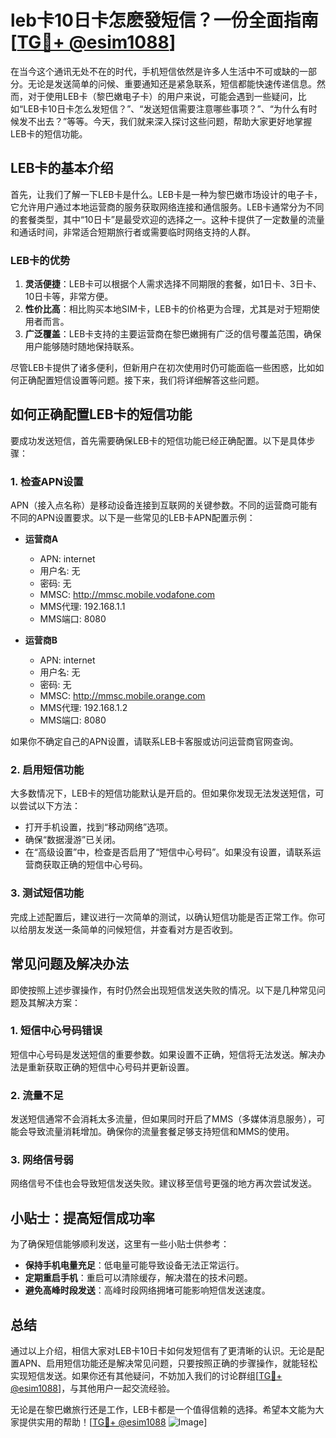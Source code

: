 # leb卡10日卡怎麽發短信？一份全面指南[[TG💪+ @esim1088](https://t.me/s/esim1088)]

在当今这个通讯无处不在的时代，手机短信依然是许多人生活中不可或缺的一部分。无论是发送简单的问候、重要通知还是紧急联系，短信都能快速传递信息。然而，对于使用LEB卡（黎巴嫩电子卡）的用户来说，可能会遇到一些疑问，比如“LEB卡10日卡怎么发短信？”、“发送短信需要注意哪些事项？”、“为什么有时候发不出去？”等等。今天，我们就来深入探讨这些问题，帮助大家更好地掌握LEB卡的短信功能。

## LEB卡的基本介绍

首先，让我们了解一下LEB卡是什么。LEB卡是一种为黎巴嫩市场设计的电子卡，它允许用户通过本地运营商的服务获取网络连接和通信服务。LEB卡通常分为不同的套餐类型，其中“10日卡”是最受欢迎的选择之一。这种卡提供了一定数量的流量和通话时间，非常适合短期旅行者或需要临时网络支持的人群。

### LEB卡的优势

1. **灵活便捷**：LEB卡可以根据个人需求选择不同期限的套餐，如1日卡、3日卡、10日卡等，非常方便。
2. **性价比高**：相比购买本地SIM卡，LEB卡的价格更为合理，尤其是对于短期使用者而言。
3. **广泛覆盖**：LEB卡支持的主要运营商在黎巴嫩拥有广泛的信号覆盖范围，确保用户能够随时随地保持联系。

尽管LEB卡提供了诸多便利，但新用户在初次使用时仍可能面临一些困惑，比如如何正确配置短信设置等问题。接下来，我们将详细解答这些问题。

## 如何正确配置LEB卡的短信功能

要成功发送短信，首先需要确保LEB卡的短信功能已经正确配置。以下是具体步骤：

### 1. 检查APN设置

APN（接入点名称）是移动设备连接到互联网的关键参数。不同的运营商可能有不同的APN设置要求。以下是一些常见的LEB卡APN配置示例：

- **运营商A**
  - APN: internet
  - 用户名: 无
  - 密码: 无
  - MMSC: http://mmsc.mobile.vodafone.com
  - MMS代理: 192.168.1.1
  - MMS端口: 8080

- **运营商B**
  - APN: internet
  - 用户名: 无
  - 密码: 无
  - MMSC: http://mmsc.mobile.orange.com
  - MMS代理: 192.168.1.2
  - MMS端口: 8080

如果你不确定自己的APN设置，请联系LEB卡客服或访问运营商官网查询。

### 2. 启用短信功能

大多数情况下，LEB卡的短信功能默认是开启的。但如果你发现无法发送短信，可以尝试以下方法：

- 打开手机设置，找到“移动网络”选项。
- 确保“数据漫游”已关闭。
- 在“高级设置”中，检查是否启用了“短信中心号码”。如果没有设置，请联系运营商获取正确的短信中心号码。

### 3. 测试短信功能

完成上述配置后，建议进行一次简单的测试，以确认短信功能是否正常工作。你可以给朋友发送一条简单的问候短信，并查看对方是否收到。

## 常见问题及解决办法

即使按照上述步骤操作，有时仍然会出现短信发送失败的情况。以下是几种常见问题及其解决方案：

### 1. 短信中心号码错误

短信中心号码是发送短信的重要参数。如果设置不正确，短信将无法发送。解决办法是重新获取正确的短信中心号码并更新设置。

### 2. 流量不足

发送短信通常不会消耗太多流量，但如果同时开启了MMS（多媒体消息服务），可能会导致流量消耗增加。确保你的流量套餐足够支持短信和MMS的使用。

### 3. 网络信号弱

网络信号不佳也会导致短信发送失败。建议移至信号更强的地方再次尝试发送。

## 小贴士：提高短信成功率

为了确保短信能够顺利发送，这里有一些小贴士供参考：

- **保持手机电量充足**：低电量可能导致设备无法正常运行。
- **定期重启手机**：重启可以清除缓存，解决潜在的技术问题。
- **避免高峰时段发送**：高峰时段网络拥堵可能影响短信发送速度。

## 总结

通过以上介绍，相信大家对LEB卡10日卡如何发短信有了更清晰的认识。无论是配置APN、启用短信功能还是解决常见问题，只要按照正确的步骤操作，就能轻松实现短信发送。如果你还有其他疑问，不妨加入我们的讨论群组[[TG💪+ @esim1088](https://t.me/s/esim1088)]，与其他用户一起交流经验。

无论是在黎巴嫩旅行还是工作，LEB卡都是一个值得信赖的选择。希望本文能为大家提供实用的帮助！[[TG💪+ @esim1088](https://t.me/s/esim1088) ![Image](https://i.postimg.cc/4NQfJmqS/Snipaste-2025-05-13-00-14-12.png)]